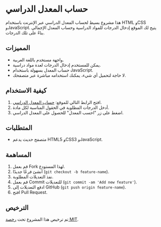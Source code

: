# حساب المعدل الدراسي

هذا مشروع بسيط لحساب المعدل الدراسي عبر الإنترنت باستخدام HTML وCSS وJavaScript. يتيح لك الموقع إدخال الدرجات للمواد الدراسية وحساب المعدل الإجمالي بناءً على تلك الدرجات.

## المميزات

- واجهة مستخدم باللغة العربية.
- يمكن للمستخدم إدخال الدرجات لعدة مواد دراسية.
- حساب المعدل بسهولة باستخدام JavaScript.
- لا حاجة لتحميل أي شيء، يمكنك استخدامه مباشرة عبر متصفحك.

## كيفية الاستخدام

1. افتح الرابط التالي للموقع: [حساب المعدل الدراسي](رابط_الموقع).
2. أدخل الدرجات المطلوبة في الحقول المناسبة لكل مادة.
3. اضغط على زر "احسب المعدل" للحصول على المعدل الدراسي.

## المتطلبات

- متصفح حديث يدعم HTML5 وCSS3 وJavaScript.

## المساهمة

1. قم بعمل Fork لهذا المستودع.
2. أنشئ فرعًا جديدًا (`git checkout -b feature-name`).
3. نفذ التعديلات المطلوبة.
4. قم بعمل Commit للتعديلات (`git commit -am 'Add new feature'`).
5. ادفع التعديلات إلى GitHub (`git push origin feature-name`).
6. افتح Pull Request.

## الترخيص

تم ترخيص هذا المشروع تحت [رخصة MIT](LICENSE).

